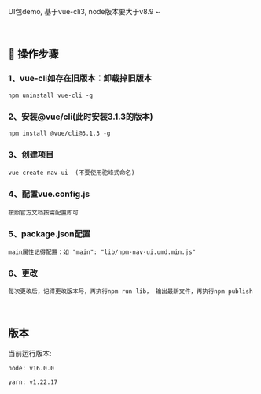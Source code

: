UI包demo, 基于vue-cli3, node版本要大于v8.9 ~

<br/>

## 🚀 操作步骤

### 1、vue-cli如存在旧版本：卸载掉旧版本  

```
npm uninstall vue-cli -g 
```
### 2、安装@vue/cli(此时安装3.1.3的版本)
```
npm install @vue/cli@3.1.3 -g
```

### 3、创建项目
```
vue create nav-ui  (不要使用驼峰式命名)
```

### 4、配置vue.config.js 
```
按照官方文档按需配置即可
```

### 5、package.json配置
```
main属性记得配置：如 "main": "lib/npm-nav-ui.umd.min.js"
```

### 6、更改
```
每次更改后，记得更改版本号，再执行npm run lib， 输出最新文件，再执行npm publish
```

<br>

## 版本
当前运行版本:
```
node: v16.0.0

yarn: v1.22.17
```
